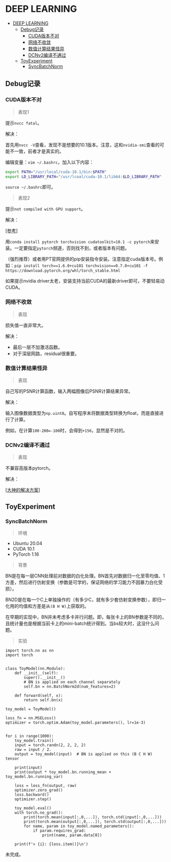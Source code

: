 # DEEP LEARNING

- [DEEP LEARNING](#deep-learning)
  - [Debug记录](#debug记录)
    - [CUDA版本不对](#cuda版本不对)
    - [网络不收敛](#网络不收敛)
    - [数值计算结果怪异](#数值计算结果怪异)
    - [DCNv2编译不通过](#dcnv2编译不通过)
  - [ToyExperiment](#toyexperiment)
    - [SyncBatchNorm](#syncbatchnorm)

## Debug记录

### CUDA版本不对

> 表现1

提示`nvcc fatal`。

解决：

首先用`nvcc -V`查看，发现不是想要的10.1版本。注意，这和`nvidia-smi`查看的可能不一致，前者才是真实的。

编辑变量：`vim ~/.bashrc`，加入以下内容：

```bash
export PATH="/usr/local/cuda-10.1/bin:$PATH"
export LD_LIBRARY_PATH="/usr/lcoal/cuda-10.1/lib64:$LD_LIBRARY_PATH"
```

`source ~/.bashrc`即可。

> 表现2

提示`not compiled with GPU support`。

解决：

[[参考]](https://zhuanlan.zhihu.com/p/93278639)

用`conda install pytorch torchvision cudatoolkit=10.1 -c pytorch`来安装。一定要指定`pytorch`频道，否则找不到，或者版本有问题。

（强烈推荐）或者用PT官网提供的pip安装指令安装。注意指定cuda版本号。例如：`pip install torch==1.6.0+cu101 torchvision==0.7.0+cu101 -f https://download.pytorch.org/whl/torch_stable.html`

如果提示nvidia driver太老，安装支持当前CUDA的最新driver即可，不要轻易动CUDA。

### 网络不收敛

> 表现

损失值一直非常大。

解决：

- 最后一层不加激活函数。
- 对于深层网路，residual很重要。

### 数值计算结果怪异

> 表现

自己写的PSNR计算函数，输入两幅图像后PSNR计算结果异常。

解决：

输入图像数据类型为`np.uint8`。自写程序未将数据类型转换为float，而是直接进行了计算。

例如，在计算`100-200=-100`时，会得到`+156`，显然是不对的。

### DCNv2编译不通过

> 表现

不兼容高版本pytorch。

解决：

[[大神的解决方案]](https://github.com/open-mmlab/mmediting/issues/84)

## ToyExperiment

### SyncBatchNorm

> 环境

- Ubuntu 20.04
- CUDA 10.1
- PyTorch 1.16

> 背景

BN是在每一层CNN处理前对数据的白化处理。BN首先对数据归一化至零均值、1方差，然后进行仿射变换（参数是可学的，保证网络的学习能力不因暴力白化受损）。

BN2D是在每一个C上单独操作的（有多少C，就有多少套仿射变换参数），即归一化用的均值和方差是从`(B H W)`上获取的。

在早期的实现中，BN并未考虑多卡并行问题。即，每张卡上的BN参数是不同的，且统计量也是根据当前卡上的mini-batch统计得到。当bs较大时，这没什么问题。

> 实验

```python3
import torch.nn as nn
import torch


class ToyModel(nn.Module):
    def __init__(self):
        super().__init__()
        # BN is applied on each channel separately
        self.bn = nn.BatchNorm2d(num_features=2)

    def forward(self, x):
        return self.bn(x)

toy_model = ToyModel()

loss_fn = nn.MSELoss()
optimizer = torch.optim.Adam(toy_model.parameters(), lr=1e-3)


for i in range(1000):
    toy_model.train()
    input = torch.randn(2, 2, 2, 2)
    raw = input / 2.
    output = toy_model(input)  # BN is applied on this (B C H W) tensor

    print(input)
    print(output * toy_model.bn.running_mean + toy_model.bn.running_var)

    loss = loss_fn(output, raw)
    optimizer.zero_grad()
    loss.backward()
    optimizer.step()

    toy_model.eval()
    with torch.no_grad():
        print(torch.mean(input[:,0,...]), torch.std(input[:,0,...]))
        print(torch.mean(output[:,0,...]), torch.std(output[:,0,...]))
        for name, param in toy_model.named_parameters():
            if param.requires_grad:
                print(name, param.data[0])

    print(f'> {i}: {loss.item()}\n')
```

未完成。
